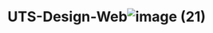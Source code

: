 # UTS-Design-Web![image (21)](https://github.com/user-attachments/assets/1aedb3e8-63a6-4d37-8309-ef015b9cb1cb)
